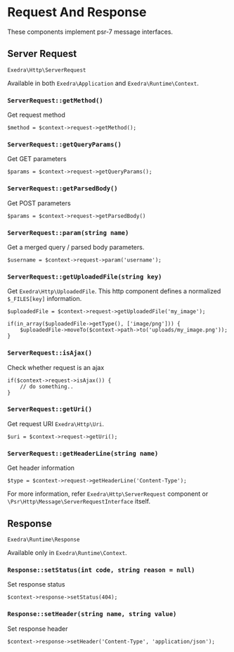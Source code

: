 # Request And Response

These components implement psr-7 message interfaces.

## Server Request
`Exedra\Http\ServerRequest`

Available in both `Exedra\Application` and `Exedra\Runtime\Context`. 

### `ServerRequest::getMethod()`
Get request method
```
$method = $context->request->getMethod();
```
### `ServerRequest::getQueryParams()`
Get GET parameters
```
$params = $context->request->getQueryParams();
```

### `ServerRequest::getParsedBody()`
Get POST parameters
```
$params = $context->request->getParsedBody()
```

### `ServerRequest::param(string name)`
Get a merged query / parsed body parameters.
```
$username = $context->request->param('username');
```

### `ServerRequest::getUploadedFile(string key)`
Get `Exedra\Http\UploadedFile`. This http component defines a normalized `$_FILES[key]` information.
```
$uploadedFile = $context->request->getUploadedFile('my_image');

if(in_array($uploadedFile->getType(), ['image/png'])) {
    $uploadedFile->moveTo($context->path->to('uploads/my_image.png'));
}
```

### `ServerRequest::isAjax()`
Check whether request is an ajax
```
if($context->request->isAjax()) {
    // do something..
}
```

### `ServerRequest::getUri()`
Get request URI `Exedra\Http\Uri`.
```
$uri = $context->request->getUri();
```

### `ServerRequest::getHeaderLine(string name)`
Get header information
```
$type = $context->request->getHeaderLine('Content-Type');
```

For more information, refer `Exedra\Http\ServerRequest` component or `\Psr\Http\Message\ServerRequestInterface` itself.

## Response
`Exedra\Runtime\Response`

Available only in `Exedra\Runtime\Context`.

### `Response::setStatus(int code, string reason = null)`
Set response status
```
$context->response->setStatus(404);
```

### `Response::setHeader(string name, string value)`
Set response header
```
$context->response->setHeader('Content-Type', 'application/json');
```